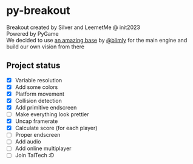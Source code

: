 # py-breakout
Breakout created by Silver and LeemetMe @ init2023<br />
Powered by PyGame<br />
We decided to use [an amazing base](https://raw.githubusercontent.com/blimly/Python_Breakout_Game/06a80a61e1182ef788297471cd6938577d6e6b81/breakout.py) by [@blimly](https://github.com/blimly/) for the main engine and build our own vision from there
## Project status

- [x] Variable resolution
- [x] Add some colors
- [x] Platform movement
- [x] Collision detection
- [x] Add primitive endscreen
- [ ] Make everything look prettier
- [x] Uncap framerate
- [x] Calculate score (for each player)
- [ ] Proper endscreen
- [ ] Add audio
- [ ] Add online multiplayer
- [ ] Join TalTech :D

<!-- https://pastebin.com/7y9g0sBS a very old copy of the game, only here as a backup / bookmark of sorts. -->
